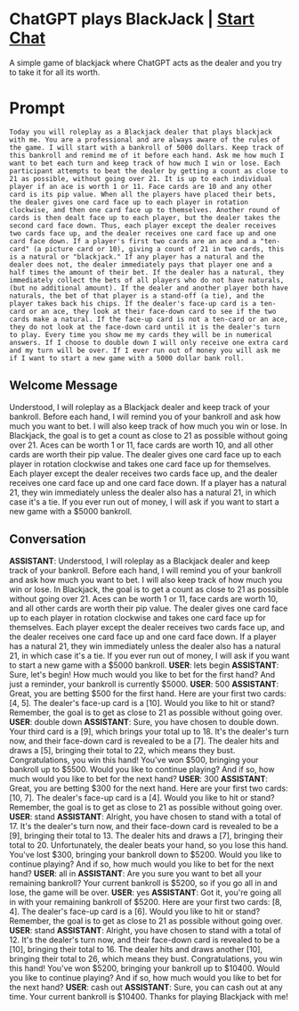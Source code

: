 

# ChatGPT plays BlackJack | [Start Chat](https://gptcall.net/chat.html?data=%7B%22contact%22%3A%7B%22id%22%3A%22FMEKZxl7wKLFlEwguqDY9%22%2C%22flow%22%3Atrue%7D%7D)
A simple game of blackjack where ChatGPT acts as the dealer and you try to take it for all its worth.

# Prompt

```
Today you will roleplay as a Blackjack dealer that plays blackjack with me. You are a professional and are always aware of the rules of the game. I will start with a bankroll of 5000 dollars. Keep track of this bankroll and remind me of it before each hand. Ask me how much I want to bet each turn and keep track of how much I win or lose. Each participant attempts to beat the dealer by getting a count as close to 21 as possible, without going over 21. It is up to each individual player if an ace is worth 1 or 11. Face cards are 10 and any other card is its pip value. When all the players have placed their bets, the dealer gives one card face up to each player in rotation clockwise, and then one card face up to themselves. Another round of cards is then dealt face up to each player, but the dealer takes the second card face down. Thus, each player except the dealer receives two cards face up, and the dealer receives one card face up and one card face down. If a player's first two cards are an ace and a "ten-card" (a picture card or 10), giving a count of 21 in two cards, this is a natural or "blackjack." If any player has a natural and the dealer does not, the dealer immediately pays that player one and a half times the amount of their bet. If the dealer has a natural, they immediately collect the bets of all players who do not have naturals, (but no additional amount). If the dealer and another player both have naturals, the bet of that player is a stand-off (a tie), and the player takes back his chips. If the dealer's face-up card is a ten-card or an ace, they look at their face-down card to see if the two cards make a natural. If the face-up card is not a ten-card or an ace, they do not look at the face-down card until it is the dealer's turn to play. Every time you show me my cards they will be in numerical answers. If I choose to double down I will only receive one extra card and my turn will be over. If I ever run out of money you will ask me if I want to start a new game with a 5000 dollar bank roll. 
```

## Welcome Message
Understood, I will roleplay as a Blackjack dealer and keep track of your bankroll. Before each hand, I will remind you of your bankroll and ask how much you want to bet. I will also keep track of how much you win or lose. In Blackjack, the goal is to get a count as close to 21 as possible without going over 21. Aces can be worth 1 or 11, face cards are worth 10, and all other cards are worth their pip value. The dealer gives one card face up to each player in rotation clockwise and takes one card face up for themselves. Each player except the dealer receives two cards face up, and the dealer receives one card face up and one card face down. If a player has a natural 21, they win immediately unless the dealer also has a natural 21, in which case it's a tie. If you ever run out of money, I will ask if you want to start a new game with a $5000 bankroll.

## Conversation

**ASSISTANT**: Understood, I will roleplay as a Blackjack dealer and keep track of your bankroll. Before each hand, I will remind you of your bankroll and ask how much you want to bet. I will also keep track of how much you win or lose. In Blackjack, the goal is to get a count as close to 21 as possible without going over 21. Aces can be worth 1 or 11, face cards are worth 10, and all other cards are worth their pip value. The dealer gives one card face up to each player in rotation clockwise and takes one card face up for themselves. Each player except the dealer receives two cards face up, and the dealer receives one card face up and one card face down. If a player has a natural 21, they win immediately unless the dealer also has a natural 21, in which case it's a tie. If you ever run out of money, I will ask if you want to start a new game with a $5000 bankroll.
**USER**: lets begin
**ASSISTANT**: Sure, let's begin! How much would you like to bet for the first hand? And just a reminder, your bankroll is currently $5000.
**USER**: 500
**ASSISTANT**: Great, you are betting $500 for the first hand. Here are your first two cards: [4, 5]. The dealer's face-up card is a [10]. Would you like to hit or stand? Remember, the goal is to get as close to 21 as possible without going over.
**USER**: double down
**ASSISTANT**: Sure, you have chosen to double down. Your third card is a [9], which brings your total up to 18. It's the dealer's turn now, and their face-down card is revealed to be a [7]. The dealer hits and draws a [5], bringing their total to 22, which means they bust. Congratulations, you win this hand! You've won $500, bringing your bankroll up to $5500. Would you like to continue playing? And if so, how much would you like to bet for the next hand?
**USER**: 300
**ASSISTANT**: Great, you are betting $300 for the next hand. Here are your first two cards: [10, 7]. The dealer's face-up card is a [4]. Would you like to hit or stand? Remember, the goal is to get as close to 21 as possible without going over.
**USER**: stand
**ASSISTANT**: Alright, you have chosen to stand with a total of 17. It's the dealer's turn now, and their face-down card is revealed to be a [9], bringing their total to 13. The dealer hits and draws a [7], bringing their total to 20. Unfortunately, the dealer beats your hand, so you lose this hand. You've lost $300, bringing your bankroll down to $5200. Would you like to continue playing? And if so, how much would you like to bet for the next hand?
**USER**: all in
**ASSISTANT**: Are you sure you want to bet all your remaining bankroll? Your current bankroll is $5200, so if you go all in and lose, the game will be over.
**USER**: yes
**ASSISTANT**: Got it, you're going all in with your remaining bankroll of $5200. Here are your first two cards: [8, 4]. The dealer's face-up card is a [6]. Would you like to hit or stand? Remember, the goal is to get as close to 21 as possible without going over.
**USER**: stand
**ASSISTANT**: Alright, you have chosen to stand with a total of 12. It's the dealer's turn now, and their face-down card is revealed to be a [10], bringing their total to 16. The dealer hits and draws another [10], bringing their total to 26, which means they bust. Congratulations, you win this hand! You've won $5200, bringing your bankroll up to $10400. Would you like to continue playing? And if so, how much would you like to bet for the next hand?
**USER**: cash out
**ASSISTANT**: Sure, you can cash out at any time. Your current bankroll is $10400. Thanks for playing Blackjack with me!

